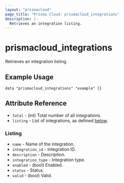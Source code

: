 ```yaml
---
layout: "prismacloud"
page_title: "Prisma Cloud: prismacloud_integrations"
description: |-
  Retrieves an integration listing.
---
```


# prismacloud_integrations

Retrieves an integration listing.

## Example Usage

```hcl
data "prismacloud_integrations" "example" {}
```

## Attribute Reference

* `total` - (int) Total number of all integrations.
* `listing` - List of integrations, as defined [below](#listing).

### Listing

* `name` - Name of the integration.
* `integration_id` - Integration ID.
* `description` - Description.
* `integration_type` - Integration type.
* `enabled` - (bool) Enabled.
* `status` - Status.
* `valid` - (bool) Valid.
